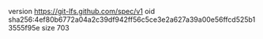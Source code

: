 version https://git-lfs.github.com/spec/v1
oid sha256:4ef80b6772a04a2c39df942ff56c5ce3e2a627a39a00e56ffcd525b13555f95e
size 703
